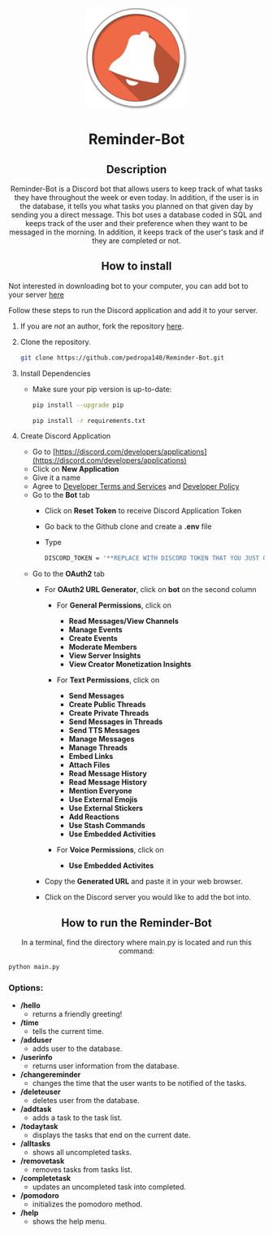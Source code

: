 <link rel="preconnect" href="https://fonts.googleapis.com">
<link rel="preconnect" href="https://fonts.gstatic.com" crossorigin>
<link href="https://fonts.googleapis.com/css2?family=Crimson+Pro&family=Literata" rel="stylesheet">

<div align=center>
<img src="images/icon.png" alt="icon.png" width="200" height="200">
<h1>Reminder-Bot</h1>
  
## Description
Reminder-Bot is a Discord bot that allows users to keep track of what tasks they have throughout the week or even today. In addition, if the user is in the database, it tells you what tasks you planned on that given day by sending you a direct message. This bot uses a database coded in SQL and keeps track of the user and their preference when they want to be messaged in the morning. In addition, it keeps track of the user's task and if they are completed or not.
</div>


<div align=center>
  
## How to install

</div>

Not interested in downloading bot to your computer, you can add bot to your server [here](https://discord.com/oauth2/authorize?client_id=1214322771765497916&permissions=21983791152192&scope=bot)

Follow these steps to run the Discord application and add it to your server.
1. If you are *not* an author, fork the repository [here](https://github.com/pedropa140/Reminder-Bot/fork).
2. Clone the repository.
    ```bash
    git clone https://github.com/pedropa140/Reminder-Bot.git
    ```

3. Install Dependencies
   - Make sure your pip version is up-to-date:
      ```bash
      pip install --upgrade pip
      ```
      ```bash
      pip install -r requirements.txt
      ```
3. Create Discord Application <br>
    - Go to [https://discord.com/developers/applications](https://discord.com/developers/applications)
    - Click on **New Application**
    - Give it a name
    - Agree to [Developer Terms and Services](https://discord.com/developers/docs/policies-and-agreements/developer-terms-of-service) and [Developer Policy](https://discord.com/developers/docs/policies-and-agreements/developer-policy)
    - Go to the **Bot** tab
      - Click on **Reset Token** to receive Discord Application Token
      - Go back to the Github clone and create a **.env** file
      - Type
        
        ```bash
        DISCORD_TOKEN = '**REPLACE WITH DISCORD TOKEN THAT YOU JUST COPIED**'
        ```
    - Go to the **OAuth2** tab
      - For **OAuth2 URL Generator**, click on **bot** on the second column
        - For **General Permissions**, click on
          - **Read Messages/View Channels**
          - **Manage Events**
          - **Create Events**
          - **Moderate Members**
          - **View Server Insights**
          - **View Creator Monetization Insights**
  
      
        - For **Text Permissions**, click on
          - **Send Messages**
          - **Create Public Threads**
          - **Create Private Threads**
          - **Send Messages in Threads**
          - **Send TTS Messages**
          - **Manage Messages**
          - **Manage Threads**
          - **Embed Links**
          - **Attach Files**
          - **Read Message History**
          - **Read Message History**
          - **Mention Everyone**
          - **Use External Emojis**
          - **Use External Stickers**
          - **Add Reactions**
          - **Use Stash Commands**
          - **Use Embedded Activities**
  
      
        - For **Voice Permissions**, click on
          - **Use Embedded Activites**
  
            
      - Copy the **Generated URL** and paste it in your web browser.
      - Click on the Discord server you would like to add the bot into.
        
<div align=center>   
  
## How to run the Reminder-Bot

In a terminal, find the directory where main.py is located and run this command:
</div>

  ```bash
  python main.py
  ```

### Options:
  - **/hello**
    - returns a friendly greeting! 
  - **/time**
    - tells the current time.
  - **/adduser**
    - adds user to the database.
  - **/userinfo**
    - returns user information from the database.
  - **/changereminder**
    - changes the time that the user wants to be notified of the tasks.
  - **/deleteuser**
    - deletes user from the database.
  - **/addtask**
    - adds a task to the task list.
  - **/todaytask**
    - displays the tasks that end on the current date.
  - **/alltasks**
    - shows all uncompleted tasks.
  - **/removetask**
    - removes tasks from tasks list.
  - **/completetask**
    - updates an uncompleted task into completed.
  - **/pomodoro**
    - initializes the pomodoro method.
  - **/help**
    - shows the help menu.
